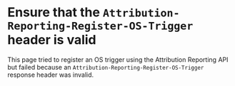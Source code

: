 # Ensure that the `Attribution-Reporting-Register-OS-Trigger` header is valid

This page tried to register an OS trigger using the Attribution Reporting API
but failed because an `Attribution-Reporting-Register-OS-Trigger` response
header was invalid.
